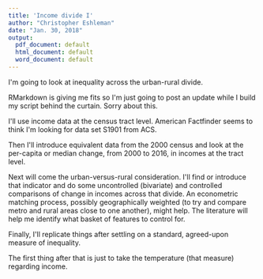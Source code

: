 ```yaml
---
title: 'Income divide I'
author: "Christopher Eshleman"
date: "Jan. 30, 2018"
output:
  pdf_document: default
  html_document: default
  word_document: default
---
```


I'm going to look at inequality across the urban-rural divide. 

RMarkdown is giving me fits so I'm just going to post an update while I build my script behind the curtain. Sorry about this. 

I'll use income data at the census tract level. American Factfinder seems to think I'm looking for data set S1901 from ACS. 

Then I'll introduce equivalent data from the 2000 census and look at the per-capita or median change, from 2000 to 2016, in incomes at the tract level. 

Next will come the urban-versus-rural consideration. I'll find or introduce that indicator and do some uncontrolled (bivariate) and controlled comparisons of change in incomes across that divide. An econometric matching process, possibly geographically weighted (to try and compare metro and rural areas close to one another), might help. The literature will help me identify what basket of features to control for. 

Finally, I'll replicate things after settling on a standard, agreed-upon measure of inequality. 

The first thing after that is just to take the temperature (that measure) regarding income.  
